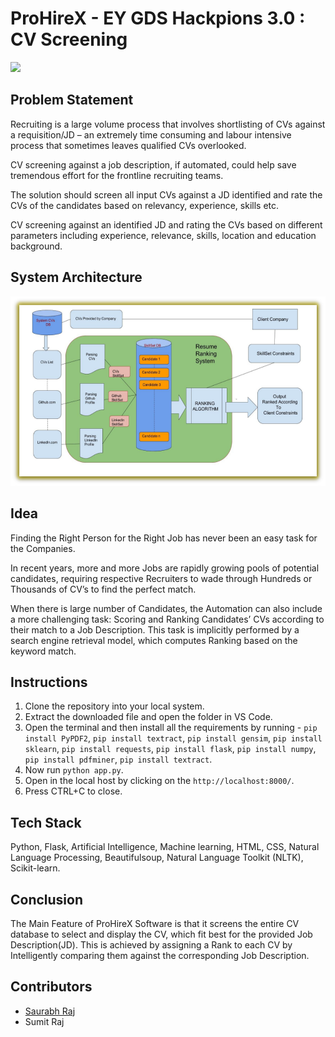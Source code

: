 # ProHireX - EY GDS Hackpions 3.0 : CV Screening
<img src='https://he-s3.s3.amazonaws.com/media/cache/36/d8/36d8f29d1ff186f10fae4c07034c8e12.png'></img>

## Problem Statement

Recruiting is a large volume process that involves shortlisting of CVs against a requisition/JD – an extremely time consuming and labour intensive process that sometimes leaves qualified CVs overlooked.

CV screening against a job description, if automated, could help save tremendous effort for the frontline recruiting teams.

The solution should screen all input CVs against a JD identified and rate the CVs of the candidates based on relevancy, experience, skills etc.

CV screening against an identified JD and rating the CVs based on different parameters including experience, relevance, skills, location and education background.

## System Architecture

<img src='screenshots/Picture1.png'></img>

## Idea

Finding the Right Person for the Right Job has never been an easy task for the Companies.

In recent years, more and more Jobs are rapidly growing pools of potential candidates, requiring respective Recruiters to wade through Hundreds or Thousands of CV’s to find the perfect match.

When there is large number of Candidates, the Automation can also include a more challenging task: Scoring and Ranking Candidates’ CVs according to their match to a Job Description. This task is implicitly performed by a search engine retrieval model, which computes Ranking based on the keyword match.


## Instructions

1. Clone the repository into your local system.
2. Extract the downloaded file and open the folder in VS Code.
3. Open the terminal and then install all the requirements by running - `pip install PyPDF2`, `pip install textract`, `pip install gensim`, `pip install sklearn`, `pip install requests`, `pip install flask`, `pip install numpy`, `pip install pdfminer`, `pip install textract`.
4. Now run `python app.py`.
5. Open in the local host by clicking on the `http://localhost:8000/`.
6. Press CTRL+C to close.

## Tech Stack

Python, Flask, Artificial Intelligence, Machine learning, HTML, CSS, Natural Language Processing, Beautifulsoup, Natural Language Toolkit (NLTK), Scikit-learn.

## Conclusion

The Main Feature of ProHireX Software is that it screens the entire CV database to select and display the CV, which fit best for the provided Job Description(JD). This is achieved by assigning a Rank to each CV by Intelligently comparing them against the corresponding Job Description.

## Contributors

- [Saurabh Raj](https://github.com/rajsaurabh1000)
- Sumit Raj
